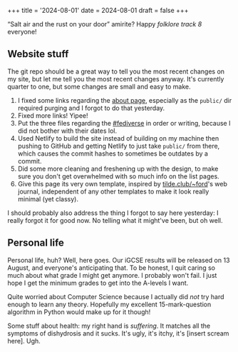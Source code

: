 +++
title = '2024-08-01'
date = 2024-08-01
draft = false
+++

<q>Salt air and the rust on your door</q> amirite? Happy *folklore track 8* everyone!

## Website stuff

The git repo should be a great way to tell you the most recent changes on my site, but let me tell you the most recent changes anyway. It's currently quarter to one, but some changes are small and easy to make.

1. I fixed some links regarding the [about page](/about/), especially as the `public/` dir required purging and I forgot to do that yesterday.
2. Fixed more links! Yipee!
3. Put the three files regarding the [#fediverse](/tags/fediverse) in order or writing, because I did not bother with their dates lol.
4. Used Netlify to build the site instead of building on my machine then pushing to GitHub and getting Netlify to just take `public/` from there, which causes the commit hashes to sometimes be outdates by a commit.
5. Did some more cleaning and freshening up with the design, to make sure you don't get overwhelmed with so much info on the list pages.
6. Give this page its very own template, inspired by [tilde.club/~ford](https://tilde.club/~ford/)'s web journal, independent of any other templates to make it look really minimal (yet classy).

I should probably also address the thing I forgot to say here yesterday: I really forgot it for good now. No telling what it might've been, but oh well.

## Personal life

Personal life, huh? Well, here goes. Our iGCSE results will be released on 13 August, and everyone's anticipating that. To be honest, I quit caring so much about what grade I might get anymore. I probably won't fail. I just hope I get the minimum grades to get into the A-levels I want.

Quite worried about Computer Science because I actually did *not* try hard enough to learn any theory. Hopefully my excellent 15-mark-question algorithm in Python would make up for it though!

Some stuff about health: my right hand is *suffering*. It matches all the symptoms of dishydrosis and it sucks. It's ugly, it's itchy, it's [insert scream here]. Ugh.
